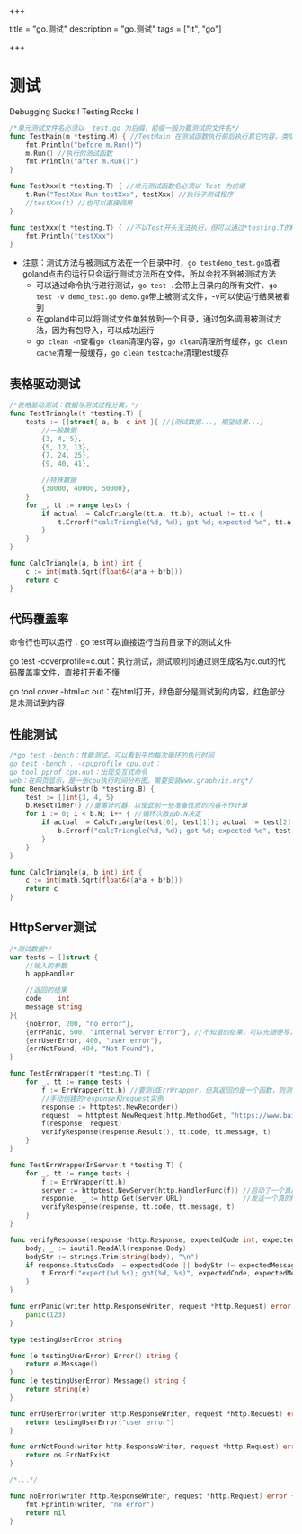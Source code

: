 

+++

title = "go.测试"
description = "go.测试"
tags = ["it", "go"]

+++



# 测试

Debugging Sucks !  Testing Rocks !

```go
/*单元测试文件名必须以 _test.go 为后缀，前缀一般为要测试的文件名*/
func TestMain(m *testing.M) { //TestMain 在测试函数执行前后执行其它内容，类似AOP。TestMain(m *testing.M)为固定写法
	fmt.Println("before m.Run()")
	m.Run() //执行的测试函数
	fmt.Println("after m.Run()")
}

func TestXxx(t *testing.T) { //单元测试函数名必须以 Test 为前缀
	t.Run("TestXxx Run testXxx", testXxx) //执行子测试程序
	//testXxx(t) //也可以直接调用
}

func testXxx(t *testing.T) { //不以Test开头无法执行，但可以通过*testing.T的Run方法执行
	fmt.Println("testXxx")
}
```

- 注意：测试方法与被测试方法在一个目录中时，`go testdemo_test.go`或者goland点击的运行只会运行测试方法所在文件，所以会找不到被测试方法
  - 可以通过命令执行进行测试，`go test .`会带上目录内的所有文件、`go test -v demo_test.go demo.go`带上被测试文件，-v可以使运行结果被看到
  - 在goland中可以将测试文件单独放到一个目录，通过包名调用被测试方法，因为有包导入，可以成功运行
  - `go clean -n`查看`go clean`清理内容，`go clean`清理所有缓存，`go clean cache`清理一般缓存，`go clean testcache`清理test缓存

## 表格驱动测试

```go
/*表格驱动测试：数据与测试过程分离，*/
func TestTriangle(t *testing.T) {
	tests := []struct{ a, b, c int }{ //{测试数据..., 期望结果...}
		//一般数据
		{3, 4, 5},
		{5, 12, 13},
		{7, 24, 25},
		{9, 40, 41},

		//特殊数据
		{30000, 40000, 50000},
	}
	for _, tt := range tests {
		if actual := CalcTriangle(tt.a, tt.b); actual != tt.c {
			t.Errorf("calcTriangle(%d, %d); got %d; expected %d", tt.a, tt.b, actual, tt.c)
		}
	}
}

func CalcTriangle(a, b int) int {
	c := int(math.Sqrt(float64(a*a + b*b)))
	return c
}
```

## 代码覆盖率

命令行也可以运行：go  test可以直接运行当前目录下的测试文件

go test -coverprofile=c.out：执行测试，测试顺利同通过则生成名为c.out的代码覆盖率文件，直接打开看不懂

go tool cover -html=c.out：在html打开，绿色部分是测试到的内容，红色部分是未测试到内容

## 性能测试

```go
/*go test -bench：性能测试。可以看到平均每次循环的执行时间
go test -bench . -cpuprofile cpu.out：
go tool pprof cpu.out：出现交互式命令
web：在网页显示，是一张cpu执行时间分布图。需要安装www.graphviz.org*/
func BenchmarkSubstr(b *testing.B) {
	test := []int{3, 4, 5}
	b.ResetTimer() //重置计时器，以使此前一些准备性质的内容不作计算
	for i := 0; i < b.N; i++ { //循环次数由b.N决定
		if actual := CalcTriangle(test[0], test[1]); actual != test[2] {
			b.Errorf("calcTriangle(%d, %d); got %d; expected %d", test[0], test[1], actual, test[2])
		}
	}
}

func CalcTriangle(a, b int) int {
	c := int(math.Sqrt(float64(a*a + b*b)))
	return c
}
```



## HttpServer测试

```go
/*测试数据*/
var tests = []struct {
	//输入的参数
	h appHandler

	//返回的结果
	code    int
	message string
}{
	{noError, 200, "no error"},
	{errPanic, 500, "Internal Server Error"}, //不知道的结果，可以先随便写，通过首次执行测试来获取
	{errUserError, 400, "user error"},
	{errNotFound, 404, "Not Found"},
}

func TestErrWrapper(t *testing.T) {
	for _, tt := range tests {
		f := ErrWrapper(tt.h) //要测试ErrWrapper，但其返回的是一个函数，则测试该返回的函数能否正确执行
		//手动创建的response和request实例
		response := httptest.NewRecorder()
		request := httptest.NewRequest(http.MethodGet, "https://www.baidu.com", nil)
		f(response, request)
		verifyResponse(response.Result(), tt.code, tt.message, t)
	}
}

func TestErrWrapperInServer(t *testing.T) {
	for _, tt := range tests {
		f := ErrWrapper(tt.h)
		server := httptest.NewServer(http.HandlerFunc(f)) //启动了一个真的httpServer
		response, _ := http.Get(server.URL)               //发送一个真的httpRequest
		verifyResponse(response, tt.code, tt.message, t)
	}
}

func verifyResponse(response *http.Response, expectedCode int, expectedMessage string, t *testing.T) {
	body, _ := ioutil.ReadAll(response.Body)
	bodyStr := strings.Trim(string(body), "\n")
	if response.StatusCode != expectedCode || bodyStr != expectedMessage {
		t.Errorf("expect(%d,%s); got(%d, %s)", expectedCode, expectedMessage, response.StatusCode, bodyStr)
	}
}

func errPanic(writer http.ResponseWriter, request *http.Request) error {
	panic(123)
}

type testingUserError string

func (e testingUserError) Error() string {
	return e.Message()
}
func (e testingUserError) Message() string {
	return string(e)
}

func errUserError(writer http.ResponseWriter, request *http.Request) error {
	return testingUserError("user error")
}

func errNotFound(writer http.ResponseWriter, request *http.Request) error {
	return os.ErrNotExist
}

/*...*/

func noError(writer http.ResponseWriter, request *http.Request) error {
	fmt.Fprintln(writer, "no error")
	return nil
}
```



